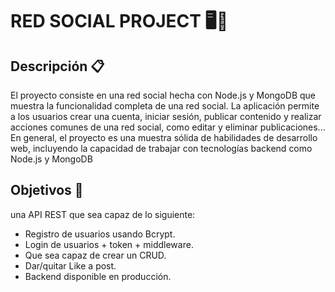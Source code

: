 <h1>RED SOCIAL PROJECT 🖥️🛒 </h1>


Descripción 📋
---

El proyecto consiste en una red social hecha con Node.js y MongoDB que muestra la funcionalidad completa de una red social.
La aplicación permite a los usuarios crear una cuenta, iniciar sesión, publicar contenido y realizar acciones comunes de una red social, como editar y eliminar publicaciones...
<br>
En general, el proyecto es una muestra sólida de habilidades de desarrollo web, incluyendo la capacidad de trabajar con tecnologías backend como Node.js y MongoDB

Objetivos 🎯
---

		
una API REST que sea capaz de lo siguiente:
* Registro de usuarios usando Bcrypt.
* Login de usuarios + token + middleware.
* Que sea capaz de crear un CRUD.
* Dar/quitar Like a post.
* Backend disponible en producción.


		
		
